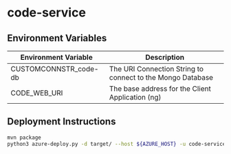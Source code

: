 # code-service

## Environment Variables

|Environment Variable |Description                                               |
|---------------------|----------------------------------------------------------|
|CUSTOMCONNSTR_code-db|The URI Connection String to connect to the Mongo Database|
|CODE_WEB_URI         |The base address for the Client Application (ng)          |

## Deployment Instructions

```sh
mvn package
python3 azure-deploy.py -d target/ --host ${AZURE_HOST} -u code-service\\${DEPLOY_USER}
```